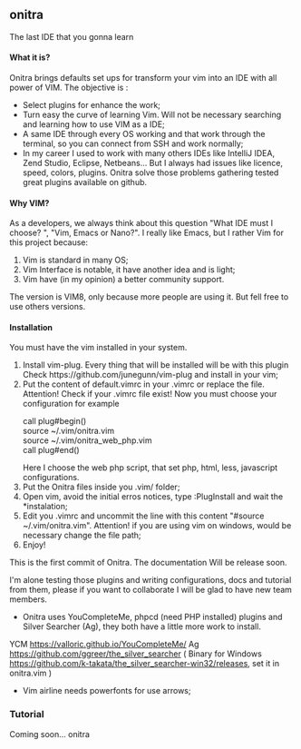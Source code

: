 ## onitra
<p>The last IDE that you gonna learn</p>

<h4>What it is?</h4>

Onitra brings defaults set ups for transform your vim into an IDE with all power of VIM.
The objective is :

<ul>
    <li>Select plugins for enhance the work;</li>
    <li>Turn easy the curve of learning Vim. Will not be necessary searching and learning how to use VIM as a IDE;</li>
    <li>A same IDE through every OS working and that work  through  the terminal, so you can connect from SSH and work normally;</li>
    <li>In my career I used to work with many others IDEs like  IntelliJ IDEA, Zend Studio, Eclipse, Netbeans... But I always had issues like licence, speed, colors, plugins. Onitra solve those problems gathering tested great plugins available on github.</li>
</ul>

<h4>Why VIM?</h4>

As a developers, we always think about this question "What IDE must I choose? ", "Vim, Emacs or Nano?". I really like Emacs, but I rather Vim for this project because:
<ol>
    <li>Vim is standard in many OS;</li>
    <li>Vim Interface is notable, it have another idea and is light;</li>
    <li>Vim have (in my opinion) a better community support.</li>
</ol>

The version is VIM8, only because more people are using it. But fell free to use others versions.


<h4>Installation</h4>

You must have the vim installed in your system.

<ol>
    <li>Install vim-plug. Every thing that will be installed will be with this plugin Check https://github.com/junegunn/vim-plug and install in your vim;</li>
    <li>Put the content of default.vimrc in your .vimrc or replace the file. Attention! Check if your .vimrc file exist!
        Now you must choose your configuration for example <br/>
        <p>
            call plug#begin()<br/>
            source ~/.vim/onitra.vim<br/>
            source ~/.vim/onitra_web_php.vim<br/>
            call plug#end()<br/>
        </p>
        Here I choose the web php script, that set php, html, less, javascript configurations.
    </li>
    <li>Put the Onitra files inside you .vim/ folder;</li>
    <li>Open vim, avoid the initial erros notices, type :PlugInstall and wait the *instalation;</li>
    <li>Edit you .vimrc and uncommit the line with this content "#source ~/.vim/onitra.vim". Attention! if you are using vim on windows, would be necessary change the file path;</li>
    <li>Enjoy!</li>
</ol>

This is the first commit of Onitra. The documentation Will be release soon.

I'm alone testing those plugins and writing configurations, docs and tutorial from them, please if you want to collaborate I will be glad to have new team members.

* Onitra uses YouCompleteMe, phpcd (need PHP installed) plugins and Silver Searcher (Ag), they both have a little more work to install.

YCM https://valloric.github.io/YouCompleteMe/
Ag https://github.com/ggreer/the_silver_searcher ( Binary for Windows https://github.com/k-takata/the_silver_searcher-win32/releases, set it in onitra.vim )

* Vim airline needs powerfonts for use arrows;

<h3>Tutorial</h3>
Coming soon... onitra
